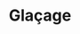 ---
layout: recette
categories: [recettes]
hidden: true
lang: fr
sitemap: false
title: Glaçage
type: sucre
recettes:
   Cream Cheese:
    ingredients: 
      - nom: cream cheese
        qte: 150
        unite: gr
      - nom: sucre glace
        qte: 60
        unite: gr
      - nom: beurre
        qte: 50
        unite: gr
      - nom: vanille liquide
    preconditions:
      - Le cream cheese et le beurre doivent être à température ambiante
    etapes:
      - label: Préparation
        details:
          - Mélanger le beurre et le cream cheese au batteur électrique
          - Ajouter la moitié du sucre glace
          - Battre jusqu'à incorporation du sucre
          - Répéter avec le sucre restant
   Rhum:
    ingredients: 
      - nom: rhum brun
        qte: 10
        unite: gr
      - nom: sucre glace
        qte: 50
        unite: gr
    etapes:
     - label: Préparation
       details:
        - Verser le sucre glace dans un bol
        - Ajouter le rhum
        - Mélanger
        - Ajouter un peu d'eau si le mélange est trop dense
   Rocher:
    ingredients: 
      - nom: noisettes
        qte: 75
        unite: gr
      - nom: chocolat noir
        qte: 170
        unite: gr
      - nom: huile de pépins de raisin
        qte: 20
        unite: gr
    etapes:
     - label: Préparation
       details:
        - Concasser les noisettes
        - Torrefier 10 min 170°C
        - Faire fondre le chocolat
        - Incorporer l'huile
        - Ajouter les noisettes
---